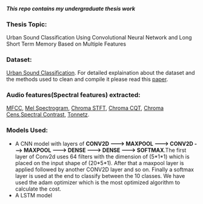 #### *This repo contains my undergraduate thesis work*

### Thesis Topic:
Urban Sound Classification Using Convolutional Neural Network and Long Short Term Memory Based on Multiple Features

### Dataset: 
[Urban Sound Classification](https://urbansounddataset.weebly.com/urbansound8k.html). For detailed explaination about the dataset and the methods used to clean and compile it please read this [paper](http://www.justinsalamon.com/uploads/4/3/9/4/4394963/salamon_urbansound_acmmm14.pdf).

### Audio features(Spectral features) extracted:
[MFCC](https://librosa.org/doc/latest/generated/librosa.feature.mfcc.html#librosa.feature.mfcc), 
[Mel Spectrogram](https://librosa.org/doc/latest/generated/librosa.feature.melspectrogram.html#librosa.feature.melspectrogram), 
[Chroma STFT](https://librosa.org/doc/latest/generated/librosa.feature.chroma_stft.html#librosa.feature.chroma_stft), [Chroma CQT](https://librosa.org/doc/latest/generated/librosa.feature.chroma_cqt.html#librosa.feature.chroma_cqt), 
[Chroma Cens](https://librosa.org/doc/latest/generated/librosa.feature.chroma_cens.html#librosa.feature.chroma_cens),[Spectral Contrast](https://librosa.org/doc/latest/generated/librosa.feature.spectral_contrast.html#librosa.feature.spectral_contrast),
[Tonnetz](https://librosa.org/doc/latest/generated/librosa.feature.tonnetz.html#librosa.feature.tonnetz).

### Models Used:
* A CNN model with layers of **CONV2D ---> MAXPOOL ---> CONV2D ---> MAXPOOL ---> DENSE ---> DENSE ---> SOFTMAX**.The first layer of Conv2d uses 64 filters with the dimension of (5\*1\*1) which is placed on the input shape of (20\*5\*1). After that a maxpool layer is applied followed by another CONV2D layer and so on. Finally a softmax layer is used at the end to classify between the 10 classes. We have used the adam optimizer which is the most optimized algorithm to calculate the cost.
* A LSTM model 


